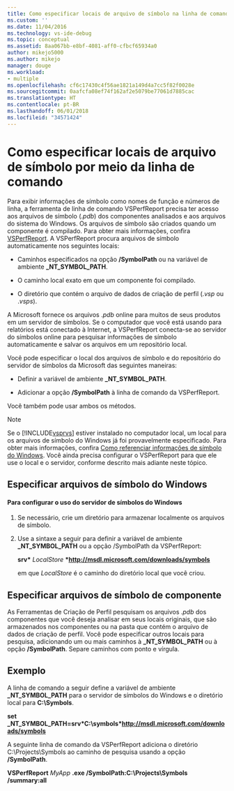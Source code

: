 ```yaml
---
title: Como especificar locais de arquivo de símbolo na linha de comando | Microsoft Docs
ms.custom: ''
ms.date: 11/04/2016
ms.technology: vs-ide-debug
ms.topic: conceptual
ms.assetid: 8aa067bb-e8bf-4081-aff0-cfbcf65934a0
author: mikejo5000
ms.author: mikejo
manager: douge
ms.workload:
- multiple
ms.openlocfilehash: cf6c17430c4f56ae1821a149d4a7cc5f82f0028e
ms.sourcegitcommit: 0aafcfa08ef74f162af2e5079be77061d7885cac
ms.translationtype: HT
ms.contentlocale: pt-BR
ms.lasthandoff: 06/01/2018
ms.locfileid: "34571424"
---
```

# <a name="how-to-specify-symbol-file-locations-from-the-command-line"></a>Como especificar locais de arquivo de símbolo por meio da linha de comando
Para exibir informações de símbolo como nomes de função e números de linha, a ferramenta de linha de comando VSPerfReport precisa ter acesso aos arquivos de símbolo (.*pdb*) dos componentes analisados e aos arquivos do sistema do Windows. Os arquivos de símbolo são criados quando um componente é compilado. Para obter mais informações, confira [VSPerfReport](../profiling/vsperfreport.md). A VSPerfReport procura arquivos de símbolo automaticamente nos seguintes locais:  
  
-   Caminhos especificados na opção **/SymbolPath** ou na variável de ambiente **_NT_SYMBOL_PATH**.  
  
-   O caminho local exato em que um componente foi compilado.  
  
-   O diretório que contém o arquivo de dados de criação de perfil (.*vsp* ou .*vsps*).  
  
 A Microsoft fornece os arquivos .*pdb* online para muitos de seus produtos em um servidor de símbolos. Se o computador que você está usando para relatórios está conectado à Internet, a VSPerfReport conecta-se ao servidor do símbolos online para pesquisar informações de símbolo automaticamente e salvar os arquivos em um repositório local.  
  
 Você pode especificar o local dos arquivos de símbolo e do repositório do servidor de símbolos da Microsoft das seguintes maneiras:  
  
-   Definir a variável de ambiente **_NT_SYMBOL_PATH**.  
  
-   Adicionar a opção **/SymbolPath** à linha de comando da VSPerfReport.  
  
 Você também pode usar ambos os métodos.  
  
> [!NOTE]
>  Se o [!INCLUDE[vsprvs](../code-quality/includes/vsprvs_md.md)] estiver instalado no computador local, um local para os arquivos de símbolo do Windows já foi provavelmente especificado. Para obter mais informações, confira [Como referenciar informações de símbolo do Windows](../profiling/how-to-reference-windows-symbol-information.md). Você ainda precisa configurar o VSPerfReport para que ele use o local e o servidor, conforme descrito mais adiante neste tópico.  
  
## <a name="specify-windows-symbol-files"></a>Especificar arquivos de símbolo do Windows  
  
#### <a name="to-configure-the-use-of-the-windows-symbol-server"></a>Para configurar o uso do servidor de símbolos do Windows  
  
1.  Se necessário, crie um diretório para armazenar localmente os arquivos de símbolo.  
  
2.  Use a sintaxe a seguir para definir a variável de ambiente **_NT_SYMBOL_PATH** ou a opção /SymbolPath da VSPerfReport:  
  
     **srv\*** *LocalStore* **\*http://msdl.microsoft.com/downloads/symbols**  
  
     em que *LocalStore* é o caminho do diretório local que você criou.  
  
## <a name="specify-component-symbol-files"></a>Especificar arquivos de símbolo de componente  
 As Ferramentas de Criação de Perfil pesquisam os arquivos .*pdb* dos componentes que você deseja analisar em seus locais originais, que são armazenados nos componentes ou na pasta que contém o arquivo de dados de criação de perfil. Você pode especificar outros locais para pesquisa, adicionando um ou mais caminhos à **_NT_SYMBOL_PATH** ou à opção **/SymbolPath**. Separe caminhos com ponto e vírgula.  
  
## <a name="example"></a>Exemplo  
 A linha de comando a seguir define a variável de ambiente **_NT_SYMBOL_PATH** para o servidor de símbolos do Windows e o diretório local para **C:\Symbols**.  
  
 **set  _NT_SYMBOL_PATH=srv\*C:\symbols\*http://msdl.microsoft.com/downloads/symbols**  
  
 A seguinte linha de comando da VSPerfReport adiciona o diretório C:\Projects\Symbols ao caminho de pesquisa usando a opção **/SymbolPath**.  
  
 **VSPerfReport**  *MyApp* **.exe /SymbolPath:C:\Projects\Symbols /summary:all**